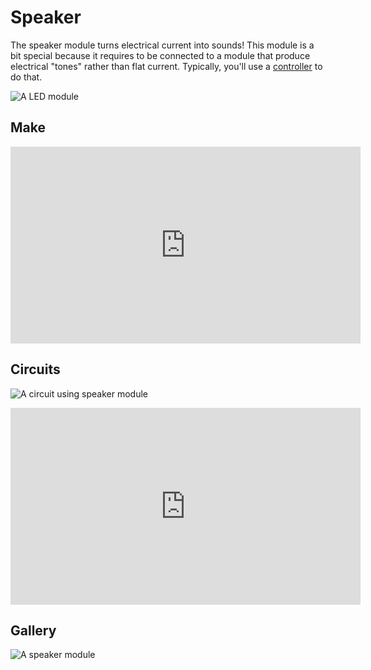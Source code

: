 # Speaker

The speaker module turns electrical current into sounds! This module is a bit special because it requires to be connected to a module that produce electrical "tones" rather than flat current. Typically, you'll use a [controller]({{site.baseurl}}/modules/controler) to do that.

![A LED module]({{site.baseurl}}/assets/modules/output/speaker/demo.jpg)

## Make

<iframe width="560" height="315" src="https://www.youtube.com/embed/DwmAobdB1XY" frameborder="0" allowfullscreen></iframe>


## Circuits

![A circuit using speaker module]({{site.baseurl}}/assets/modules/output/speaker/circuit.jpg)

<iframe width="560" height="315" src="https://www.youtube-nocookie.com/embed/fi5YdQAJYJI" frameborder="0" allowfullscreen></iframe>

## Gallery

![A speaker module]({{site.baseurl}}/assets/modules/output/speaker/speaker2.jpg)
